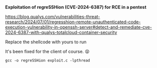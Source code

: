 **Exploitation of regreSSHion (CVE-2024-6387) for RCE in a pentest**

https://blog.qualys.com/vulnerabilities-threat-research/2024/07/01/regresshion-remote-unauthenticated-code-execution-vulnerability-in-openssh-server#detect-and-remediate-cve-2024-6387-with-qualys-totalcloud-container-security

Replace the shellcode with yours to run  

It's been fixed for the client of course. :stuck_out_tongue_closed_eyes:

``` shell
gcc -o regreSSHion exploit.c -lpthread

```

